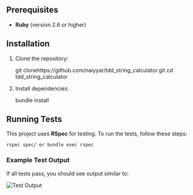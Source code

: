 ## Prerequisites
-   **Ruby**  (version 2.6 or higher)

## Installation

1.  Clone the repository:
   

      git clonehttps://github.com/naiyyar/tdd_string_calculator.git
      cd tdd_string_calculator
    
2.  Install dependencies:
  

      bundle install

## Running Tests
This project uses **RSpec** for testing. To run the tests, follow these steps:

    rspec spec/ or bundle exec rspec

### Example Test Output

If all tests pass, you should see output similar to:

![Test Output](image_link_to_add)